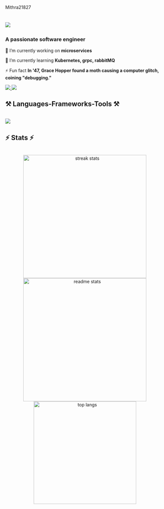 Mithra21827<h1 align="Left">
    <img src="https://readme-typing-svg.herokuapp.com/?font=Righteous&size=35&center=false&vCenter=false&width=500&height=70&duration=3000&lines=Hi+There!+👋;+I'm+Mithra+K;" />
</h1>

<h3 align="Left">A passionate software engineer </h3>

<div align="Left">
 
 🔭 I’m currently working on **microservices**
 
 🌱 I’m currently learning **Kubernetes, grpc, rabbitMQ**
 
⚡ Fun fact **In '47, Grace Hopper found a moth causing a computer glitch, coining "debugging."**

 </div>

 <div align="Left"> 
  <a href="mithrak21s@gmail.com">
    <img src="https://img.shields.io/badge/Gmail-333333?style=for-the-badge&logo=gmail&logoColor=red" />
  </a>
  <a href="https://www.linkedin.com/in/mithra-k-124965219/" target="_blank">
    <img src="https://img.shields.io/badge/LinkedIn-0077B5?style=for-the-badge&logo=linkedin&logoColor=white" target="_blank" />
  </a>
</div>
 
<h2 align="Left">⚒️ Languages-Frameworks-Tools ⚒️</h2>
<br/>
<div align="Left">
    <img src="https://skillicons.dev/icons?i=py,cs,js,dotnet,html,css,react,mysql,azure,docker,bootstrap,kubernetes,figma,postman,redis,visualstudio,vscode,rabbitmq" />
</div>

<h2 align="Left">⚡ Stats ⚡</h2>
<br>
<div align=center>
  <img width=390 src="https://github-readme-streak-stats-salesp07.vercel.app/?user=mithra21827&count_private=true&theme=react&border_radius=10" alt="streak stats"/>
  <img width=390 src="https://github-readme-stats-salesp07.vercel.app/api?username=mithra21827&count_private=true&show_icons=true&theme=react&rank_icon=github&border_radius=10" alt="readme stats" />
  <br/>
  <img width=325 align="center" src="https://github-readme-stats-salesp07.vercel.app/api/top-langs/?username=mithra21827&hide=HTML&langs_count=8&layout=compact&theme=react&border_radius=10&size_weight=0.5&count_weight=0.5&exclude_repo=github-readme-stats" alt="top langs" />
</div>

<br/><br/>
